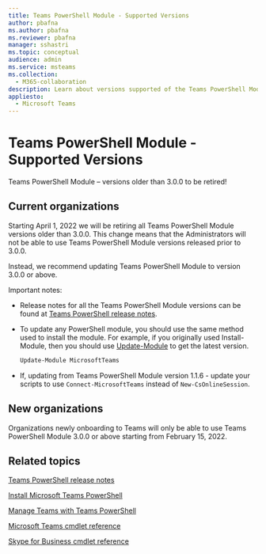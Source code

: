 ```yaml
---
title: Teams PowerShell Module - Supported Versions
author: pbafna
ms.author: pbafna
ms.reviewer: pbafna
manager: sshastri
ms.topic: conceptual
audience: admin
ms.service: msteams
ms.collection: 
  - M365-collaboration
description: Learn about versions supported of the Teams PowerShell Module, used for administration of Microsoft Teams.
appliesto: 
  - Microsoft Teams
---
```


# Teams PowerShell Module - Supported Versions

Teams PowerShell Module – versions older than 3.0.0 to be retired!



## Current organizations

Starting April 1, 2022 we will be retiring all Teams PowerShell Module versions older than 3.0.0.  This change means that the Administrators will not be able to use Teams PowerShell Module versions released prior to 3.0.0. 

Instead, we recommend updating Teams PowerShell Module to version 3.0.0 or above.

Important notes:
- Release notes for all the Teams PowerShell Module versions can be found at [Teams PowerShell release notes](teams-powershell-release-notes.md).

- To update any PowerShell module, you should use the same method used to install the module. For example, if you originally used Install-Module, then you should use [Update-Module](/powershell/module/powershellget/update-module) to get the latest version.  

  ```powershell
  Update-Module MicrosoftTeams
  ```

-	If, updating from Teams PowerShell Module version 1.1.6 - update your scripts to use `Connect-MicrosoftTeams` instead of `New-CsOnlineSession`.



## New organizations

Organizations newly onboarding to Teams will only be able to use Teams PowerShell Module 3.0.0 or above starting from February 15, 2022.



## Related topics

[Teams PowerShell release notes](teams-powershell-release-notes.md)

[Install Microsoft Teams PowerShell](teams-powershell-install.md)

[Manage Teams with Teams PowerShell](teams-powershell-managing-teams.md)

[Microsoft Teams cmdlet reference](/powershell/module/teams) 

[Skype for Business cmdlet reference](/powershell/module/skype) 
